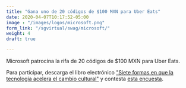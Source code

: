 ```yaml
---
title: "Gana uno de 20 códigos de $100 MXN para Uber Eats"
date: 2020-04-07T10:17:52-05:00
image : "/images/logos/microsoft.png"
form_link: "/sgvirtual/swag/microsoft/"
weight: 4
draft: true

---
```


Microsoft patrocina la rifa de 20 códigos de $100 MXN para Uber Eats.

Para participar, descarga el libro electrónico ["Siete formas en que la tecnología acelera el cambio cultural"](https://info.microsoft.com/ww-landing-Seven-ways-technology-accelerates-culture-change-Content-Program.html) y contesta [esta encuesta](https://forms.office.com/Pages/ResponsePage.aspx?id=DQSIkWdsW0yxEjajBLZtrQAAAAAAAAAAAAMAAIt74NRUQkM4WTlETzNNTENOVFFQUFc2V04xUDRFOC4u).
